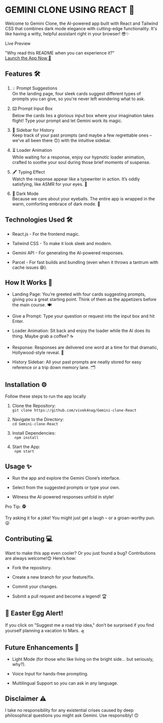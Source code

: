 # GEMINI CLONE USING REACT 🚀

Welcome to Gemini Clone, the AI-powered app built with React and Tailwind CSS that combines dark mode elegance with cutting-edge functionality. It's like having a witty, helpful assistant right in your browser! 😎✨

Live Preview

"Why read this README when you can experience it?" <br>
[Launch the App Now 🌌](https://gemini-react-vivek04.netlify.app/)

## Features 🛠️

1. 💡 Prompt Suggestions <br>
On the landing page, four sleek cards suggest different types of prompts you can give, so you're never left wondering what to ask.

2. ⌨️ Prompt Input Box <br>
Below the cards lies a glorious input box where your imagination takes flight! Type your prompt and let Gemini work its magic.

3. 📜 Sidebar for History <br>
Keep track of your past prompts (and maybe a few regrettable ones – we’ve all been there 🙃) with the intuitive sidebar.

4. ⏳ Loader Animation <br>
While waiting for a response, enjoy our hypnotic loader animation, crafted to soothe your soul during those brief moments of suspense.

5. 🖋️ Typing Effect <br>
Watch the response appear like a typewriter in action. It’s oddly satisfying, like ASMR for your eyes. 👀

6. 🌙 Dark Mode <br>
Because we care about your eyeballs. The entire app is wrapped in the warm, comforting embrace of dark mode. 🖤


## Technologies Used 🛠️

- React.js - For the frontend magic.

- Tailwind CSS - To make it look sleek and modern.

- Gemini API - For generating the AI-powered responses.

- Parcel - For fast builds and bundling (even when it throws a tantrum with cache issues 😅).

## How It Works 🤖

- Landing Page: You’re greeted with four cards suggesting prompts, giving you a great starting point. Think of them as the appetizers before the main course. 🍽️

- Give a Prompt: Type your question or request into the input box and hit Enter.

- Loader Animation: Sit back and enjoy the loader while the AI does its thing. Maybe grab a coffee? ☕

- Response: Responses are delivered one word at a time for that dramatic, Hollywood-style reveal. 🎥

- History Sidebar: All your past prompts are neatly stored for easy reference or a trip down memory lane. 🗂️

## Installation ⚙️

Follow these steps to run the app locally

1. Clone the Repository: <br>
``git clone https://github.com/vivek4nag/Gemini-clone-React``

2. Navigate to the Directory: <br>
`` cd Gemini-clone-React ``

3. Install Dependencies: <br>
`` npm install``

4. Start the App: <br>
`` npm start``

## Usage ✨

- Run the app and explore the Gemini Clone’s interface.

- Select from the suggested prompts or type your own.

- Witness the AI-powered responses unfold in style!

Pro Tip: 🕵️

Try asking it for a joke! You might just get a laugh – or a groan-worthy pun. 😜

## Contributing 💻

Want to make this app even cooler? Or you just found a bug? Contributions are always welcome!😊 Here’s how:

- Fork the repository.

- Create a new branch for your feature/fix.

- Commit your changes.

- Submit a pull request and become a legend! 🏆

## 🎉 Easter Egg Alert!

If you click on "Suggest me a road trip idea," don’t be surprised if you find yourself planning a vacation to Mars. 🛸


## Future Enhancements 🔮

- Light Mode (for those who like living on the bright side... but seriously, why?).

- Voice Input for hands-free prompting.

- Multilingual Support so you can ask in any language.

## Disclaimer ⚠️

I take no responsibility for any existential crises caused by deep philosophical questions you might ask Gemini. Use responsibly! 🙃